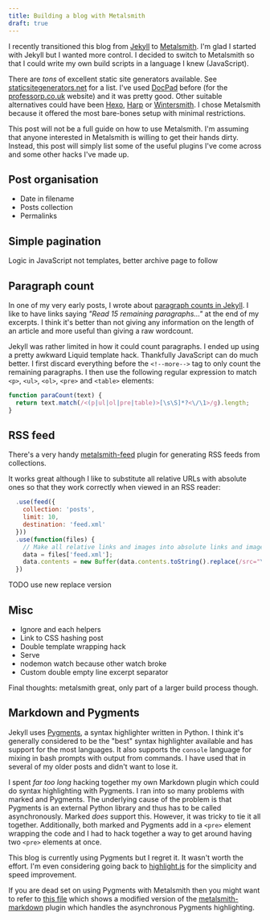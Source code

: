 ```yaml
---
title: Building a blog with Metalsmith
draft: true
---
```


I recently transitioned this blog from [Jekyll](http://jekyllrb.com/) to [Metalsmith](http://www.metalsmith.io/). I'm glad I started with Jekyll but I wanted more control. I decided to switch to Metalsmith so that I could write my own build scripts in a language I knew (JavaScript). 

There are *tons* of excellent static site generators available. See [staticsitegenerators.net](https://staticsitegenerators.net/) for a list. I've used [DocPad](https://docpad.org/) before (for the [professorp.co.uk](http://professorp.co.uk/) website) and it was pretty good. Other suitable alternatives could have been [Hexo](http://hexo.io/), [Harp](http://harpjs.com/) or [Wintersmith](http://wintersmith.io/). I chose Metalsmith because it offered the most bare-bones setup with minimal restrictions. 

This post will not be a full guide on how to use Metalsmith. I'm assuming that anyone interested in Metalsmith is willing to get their hands dirty. Instead, this post will simply list some of the useful plugins I've come across and some other hacks I've made up. 


## Post organisation

- Date in filename
- Posts collection
- Permalinks

## Simple pagination

Logic in JavaScript not templates, better archive page to follow

## Paragraph count

In one of my very early posts, I wrote about [paragraph counts in Jekyll](/paragraph-counts-in-jekyll/). I like to have links saying *"Read 15 remaining paragraphs..."* at the end of my excerpts. I think it's better than not giving any information on the length of an article and more useful than giving a raw wordcount. 

Jekyll was rather limited in how it could count paragraphs. I ended up using a pretty awkward Liquid template hack. Thankfully JavaScript can do much better. I first discard everything before the `<!--more-->` tag to only count the remaining paragraphs. I then use the following regular expression to match `<p>`, `<ul>`, `<ol>`, `<pre>` and `<table>` elements:

```js
function paraCount(text) {
  return text.match(/<(p|ul|ol|pre|table)>[\s\S]*?<\/\1>/g).length;
}
```

## RSS feed

There's a very handy [metalsmith-feed](https://github.com/hurrymaplelad/metalsmith-feed) plugin for generating RSS feeds from collections. 

It works great although I like to substitute all relative URLs with absolute ones so that they work correctly when viewed in an RSS reader:

```js
  .use(feed({
    collection: 'posts',
    limit: 10,
    destination: 'feed.xml'
  }))
  .use(function(files) {
    // Make all relative links and images into absolute links and images
    data = files['feed.xml'];
    data.contents = new Buffer(data.contents.toString().replace(/src="\//g, 'src="http://davidxmoody.com/').replace(/href="\//g, 'href="http://davidxmoody.com/'));
  })
```

TODO use new replace version

## Misc

- Ignore and each helpers
- Link to CSS hashing post
- Double template wrapping hack
- Serve
- nodemon watch because other watch broke
- Custom double empty line excerpt separator

Final thoughts: metalsmith great, only part of a larger build process though. 

## Markdown and Pygments

Jekyll uses [Pygments](http://pygments.org/), a syntax highlighter written in Python. I think it's generally considered to be the "best" syntax highlighter available and has support for the most languages. It also supports the `console` language for mixing in bash prompts with output from commands. I have used that in several of my older posts and didn't want to lose it. 

I spent *far too long* hacking together my own Markdown plugin which could do syntax highlighting with Pygments. I ran into so many problems with marked and Pygments. The underlying cause of the problem is that Pygments is an external Python library and thus has to be called asynchronously. Marked *does* support this. However, it was tricky to tie it all together. Additionally, both marked and Pygments add in a `<pre>` element wrapping the code and I had to hack together a way to get around having two `<pre>` elements at once.

This blog is currently using Pygments but I regret it. It wasn't worth the effort. I'm even considering going back to [highlight.js](https://highlightjs.org/) for the simplicity and speed improvement.

If you are dead set on using Pygments with Metalsmith then you might want to refer to [this file](https://github.com/davidxmoody/davidxmoody.github.io/blob/f79f9e9088612d5c0c6840268f1bdfb06accd53b/scripts/markdown.js) which shows a modified version of the [metalsmith-markdown](https://github.com/segmentio/metalsmith-markdown) plugin which handles the asynchronous Pygments highlighting. 

